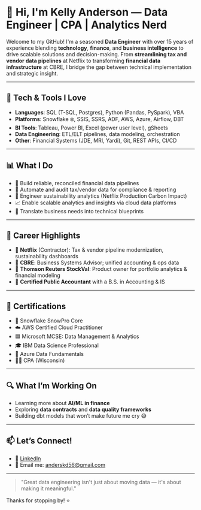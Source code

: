 # 👋 Hi, I'm Kelly Anderson — Data Engineer | CPA | Analytics Nerd

Welcome to my GitHub! I'm a seasoned **Data Engineer** with over 15 years of experience blending **technology**, **finance**, and **business intelligence** to drive scalable solutions and decision-making. From **streamlining tax and vendor data pipelines** at Netflix to transforming **financial data infrastructure** at CBRE, I bridge the gap between technical implementation and strategic insight.

---

## 🧰 Tech & Tools I Love
- **Languages**: SQL (T-SQL, Postgres), Python (Pandas, PySpark), VBA  
- **Platforms**: Snowflake ❄️, SSIS, SSRS, ADF, AWS, Azure, Airflow, DBT  
- **BI Tools**: Tableau, Power BI, Excel (power user level), gSheets 
- **Data Engineering**: ETL/ELT pipelines, data modeling, orchestration  
- **Other**: Financial Systems (JDE, MRI, Yardi), Git, REST APIs, CI/CD  

---

## 📊 What I Do
- 💸 Build reliable, reconciled financial data pipelines  
- 🧾 Automate and audit tax/vendor data for compliance & reporting  
- 🌿 Engineer sustainability analytics (Netflix Production Carbon Impact)  
- 📈 Enable scalable analytics and insights via cloud data platforms  
- 🤝 Translate business needs into technical blueprints  

---

## 📍 Career Highlights
- 🔹 **Netflix** (Contractor): Tax & vendor pipeline modernization, sustainability dashboards  
- 🔹 **CBRE**: Business Systems Advisor; unified accounting & ops data  
- 🔹 **Thomson Reuters StockVal**: Product owner for portfolio analytics & financial modeling  
- 🔹 **Certified Public Accountant** with a B.S. in Accounting & IS  

---

## 🧠 Certifications
- 🏅 Snowflake SnowPro Core  
- ☁️ AWS Certified Cloud Practitioner  
- 🟦 Microsoft MCSE: Data Management & Analytics  
- 🎓 IBM Data Science Professional  
- 🧪 Azure Data Fundamentals  
- 👨‍💼 CPA (Wisconsin)  

---

## 🔍 What I’m Working On
- Learning more about **AI/ML in finance**  
- Exploring **data contracts** and **data quality frameworks**  
- Building dbt models that won’t make future me cry 😅  

---

## 📫 Let’s Connect!
- 💼 [LinkedIn](https://www.linkedin.com/in/kelly-anderson-cpa-mcse/)  
- 📧 Email me: anderskd56@gmail.com  

---

> "Great data engineering isn't just about moving data — it's about making it meaningful."

Thanks for stopping by! ⭐️
